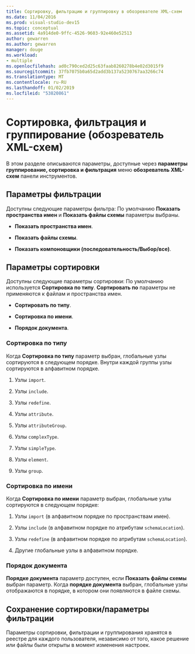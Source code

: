 ```yaml
---
title: Сортировку, фильтрацию и группировку в обозревателе XML-схем
ms.date: 11/04/2016
ms.prod: visual-studio-dev15
ms.topic: conceptual
ms.assetid: 4a914de0-9ffc-4526-9603-92e460e52513
author: gewarren
ms.author: gewarren
manager: douge
ms.workload:
- multiple
ms.openlocfilehash: ad0c790ced2d25c63faab8260278b4e02d3015f9
ms.sourcegitcommit: 37fb7075b0a65d2add3b137a5230767aa3266c74
ms.translationtype: MT
ms.contentlocale: ru-RU
ms.lasthandoff: 01/02/2019
ms.locfileid: "53820861"
---
```

# <a name="sorting-filtering-and-grouping-xml-schema-explorer"></a>Сортировка, фильтрация и группирование (обозреватель XML-схем)

В этом разделе описываются параметры, доступные через **параметры группирование, сортировка и фильтрация** меню **обозреватель XML-схем** панели инструментов.

## <a name="filter-options"></a>Параметры фильтрации

 Доступны следующие параметры фильтра: По умолчанию **Показать пространства имен** и **Показать файлы схемы** параметры выбраны.

-   **Показать пространства имен**.

-   **Показать файлы схемы**.

-   **Показать компоновщики (последовательность/Выбор/все)**.

## <a name="sorting-options"></a>Параметры сортировки

 Доступны следующие параметры сортировки: По умолчанию используется **Сортировка по типу**. **Сортировать по** параметры не применяются к файлам и пространства имен.

-   **Сортировать по типу**.

-   **Сортировка по имени**.

-   **Порядок документа**.

### <a name="sort-by-type"></a>Сортировка по типу

 Когда **Сортировка по типу** параметр выбран, глобальные узлы сортируются в следующем порядке. Внутри каждой группы узлы сортируются в алфавитном порядке.

1.  Узлы `import`.

2.  Узлы `include`.

3.  Узлы `redefine`.

4.  Узлы `attribute`.

5.  Узлы `attributeGroup`.

6.  Узлы `complexType`.

7.  Узлы `simpleType`.

8.  Узлы `element`.

9. Узлы `group`.

### <a name="sort-by-name"></a>Сортировка по имени

 Когда **Сортировка по имени** параметр выбран, глобальные узлы сортируются в следующем порядке:

1.  Узлы `import` (в алфавитном порядке по пространствам имен).

2.  Узлы `include` (в алфавитном порядке по атрибутам `schemaLocation`).

3.  Узлы `redefine` (в алфавитном порядке по атрибутам `schemaLocation`).

4.  Другие глобальные узлы в алфавитном порядке.

### <a name="document-order"></a>Порядок документа

 **Порядке документа** параметр доступен, если **Показать файлы схемы** выбран параметр. Когда **порядке документа** выбран, глобальные узлы отображаются в порядке, в котором они появляются в файле схемы.

## <a name="persisting-sortfilter-options"></a>Сохранение сортировки/параметры фильтрации

 Параметры сортировки, фильтрации и группирования хранятся в реестре для каждого пользователя, независимо от того, какое решение или файлы были открыты в момент изменения настроек.
